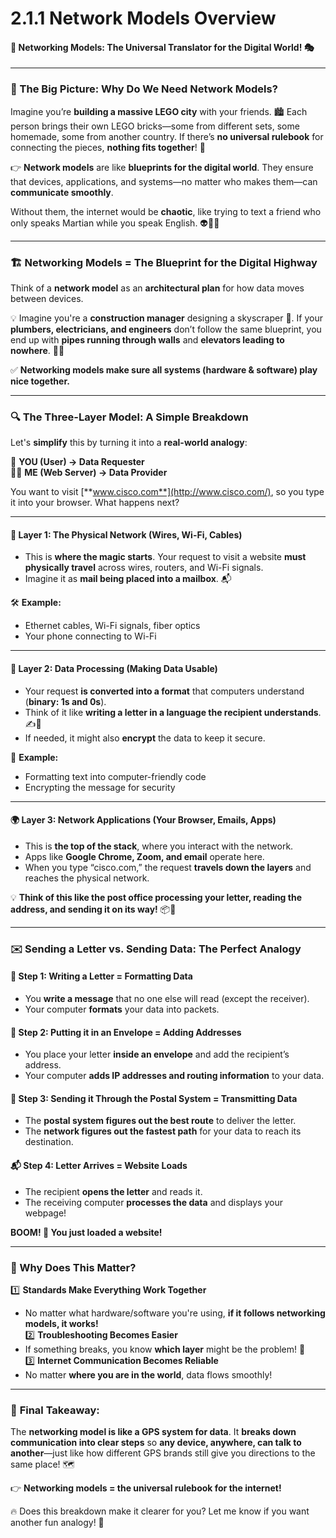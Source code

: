 # 2.1.1 Network Models Overview

#### 🚀 **Networking Models: The Universal Translator for the Digital World!** 🎭

***

### **🎨 The Big Picture: Why Do We Need Network Models?**

Imagine you’re **building a massive LEGO city** with your friends. 🏙️ Each person brings their own LEGO bricks—some from different sets, some homemade, some from another country. If there’s **no universal rulebook** for connecting the pieces, **nothing fits together**! 🚧

👉 **Network models** are like **blueprints for the digital world**. They ensure that devices, applications, and systems—no matter who makes them—can **communicate smoothly**.

Without them, the internet would be **chaotic**, like trying to text a friend who only speaks Martian while you speak English. 👽📱❌

***

### **🏗️ Networking Models = The Blueprint for the Digital Highway**

Think of a **network model** as an **architectural plan** for how data moves between devices.

💡 Imagine you're a **construction manager** designing a skyscraper 🏢. If your **plumbers, electricians, and engineers** don’t follow the same blueprint, you end up with **pipes running through walls** and **elevators leading to nowhere**. 🚪🔄

✅ **Networking models make sure all systems (hardware & software) play nice together.**

***

### **🔍 The Three-Layer Model: A Simple Breakdown**

Let's **simplify** this by turning it into a **real-world analogy**:

👤 **YOU (User) → Data Requester**\
👨‍💻 **ME (Web Server) → Data Provider**

You want to visit [**www.cisco.com**](http://www.cisco.com/), so you type it into your browser. What happens next?

***

#### **🔗 Layer 1: The Physical Network (Wires, Wi-Fi, Cables)**

* This is **where the magic starts**. Your request to visit a website **must physically travel** across wires, routers, and Wi-Fi signals.
* Imagine it as **mail being placed into a mailbox**. 📬

🛠 **Example:**

* Ethernet cables, Wi-Fi signals, fiber optics
* Your phone connecting to Wi-Fi

***

#### **📡 Layer 2: Data Processing (Making Data Usable)**

* Your request **is converted into a format** that computers understand (**binary: 1s and 0s**).
* Think of it like **writing a letter in a language the recipient understands**. ✍️📜
* If needed, it might also **encrypt** the data to keep it secure.

🔐 **Example:**

* Formatting text into computer-friendly code
* Encrypting the message for security

***

#### **🌍 Layer 3: Network Applications (Your Browser, Emails, Apps)**

* This is **the top of the stack**, where you interact with the network.
* Apps like **Google Chrome, Zoom, and email** operate here.
* When you type “cisco.com,” the request **travels down the layers** and reaches the physical network.

💡 **Think of this like the post office processing your letter, reading the address, and sending it on its way!** 📦📮

***

### **✉️ Sending a Letter vs. Sending Data: The Perfect Analogy**

#### **📝 Step 1: Writing a Letter = Formatting Data**

* You **write a message** that no one else will read (except the receiver).
* Your computer **formats** your data into packets.

#### **📩 Step 2: Putting it in an Envelope = Adding Addresses**

* You place your letter **inside an envelope** and add the recipient’s address.
* Your computer **adds IP addresses and routing information** to your data.

#### **🚛 Step 3: Sending it Through the Postal System = Transmitting Data**

* The **postal system figures out the best route** to deliver the letter.
* The **network figures out the fastest path** for your data to reach its destination.

#### **📬 Step 4: Letter Arrives = Website Loads**

* The recipient **opens the letter** and reads it.
* The receiving computer **processes the data** and displays your webpage!

**BOOM! 🎉 You just loaded a website!**

***

### **🧠 Why Does This Matter?**

1️⃣ **Standards Make Everything Work Together**

* No matter what hardware/software you're using, **if it follows networking models, it works!**\
  2️⃣ **Troubleshooting Becomes Easier**
* If something breaks, you know **which layer** might be the problem! 🔧\
  3️⃣ **Internet Communication Becomes Reliable**
* No matter **where you are in the world**, data flows smoothly!

***

### 🎯 **Final Takeaway:**

The **networking model is like a GPS system for data**. It **breaks down communication into clear steps** so **any device, anywhere, can talk to another**—just like how different GPS brands still give you directions to the same place! 🗺️

👉 **Networking models = the universal rulebook for the internet!**

🔥 Does this breakdown make it clearer for you? Let me know if you want another fun analogy! 🚀

